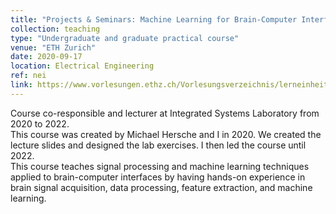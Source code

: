 ```yaml
---
title: "Projects & Seminars: Machine Learning for Brain-Computer Interfaces"
collection: teaching
type: "Undergraduate and graduate practical course"
venue: "ETH Zurich"
date: 2020-09-17
location: Electrical Engineering
ref: nei
link: https://www.vorlesungen.ethz.ch/Vorlesungsverzeichnis/lerneinheit.view?semkez=2020W&ansicht=KATALOGDATEN&lerneinheitId=148832&lang=en
---
```


Course co-responsible and lecturer at Integrated Systems Laboratory from 2020 to 2022.\
This course was created by Michael Hersche and I in 2020. We created the lecture slides and designed the lab exercises. I then led the course until 2022.\
This course teaches signal processing and machine learning techniques applied to brain-computer interfaces by having hands-on experience in brain signal acquisition, data processing, feature extraction, and machine learning.
